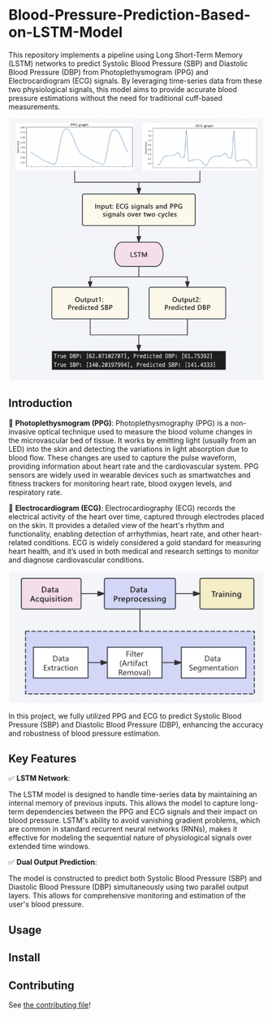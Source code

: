 # Blood-Pressure-Prediction-Based-on-LSTM-Model

This repository implements a pipeline using Long Short-Term Memory (LSTM) networks to predict Systolic Blood Pressure (SBP) and Diastolic Blood Pressure (DBP) from Photoplethysmogram (PPG) and Electrocardiogram (ECG) signals. By leveraging time-series data from these two physiological signals, this model aims to provide accurate blood pressure estimations without the need for traditional cuff-based measurements.

<p align="center">
  <img src="https://github.com/qdh-2002/Blood-Pressure-Prediction-Based-on-LSTM-Model/blob/main/img/model.png" alt="Description of the image" width="500">
</p>

## Introduction

📶 **Photoplethysmogram (PPG)**:
Photoplethysmography (PPG) is a non-invasive optical technique used to measure the blood volume changes in the microvascular bed of tissue. It works by emitting light (usually from an LED) into the skin and detecting the variations in light absorption due to blood flow. These changes are used to capture the pulse waveform, providing information about heart rate and the cardiovascular system. PPG sensors are widely used in wearable devices such as smartwatches and fitness trackers for monitoring heart rate, blood oxygen levels, and respiratory rate.

📶 **Electrocardiogram (ECG)**:
Electrocardiography (ECG) records the electrical activity of the heart over time, captured through electrodes placed on the skin. It provides a detailed view of the heart's rhythm and functionality, enabling detection of arrhythmias, heart rate, and other heart-related conditions. ECG is widely considered a gold standard for measuring heart health, and it’s used in both medical and research settings to monitor and diagnose cardiovascular conditions.

<p align="center">
  <img src="https://github.com/qdh-2002/Blood-Pressure-Prediction-Based-on-LSTM-Model/blob/main/img/schematic%20diagram.png" alt="Description of the image" width="500">
</p>

In this project, we fully utilized PPG and ECG to predict Systolic Blood Pressure (SBP) and Diastolic Blood Pressure (DBP), enhancing the accuracy and robustness of blood pressure estimation.

## Key Features
✅ **LSTM Network**:

The LSTM model is designed to handle time-series data by maintaining an internal memory of previous inputs. This allows the model to capture long-term dependencies between the PPG and ECG signals and their impact on blood pressure.
LSTM's ability to avoid vanishing gradient problems, which are common in standard recurrent neural networks (RNNs), makes it effective for modeling the sequential nature of physiological signals over extended time windows.

✅ **Dual Output Prediction**:

The model is constructed to predict both Systolic Blood Pressure (SBP) and Diastolic Blood Pressure (DBP) simultaneously using two parallel output layers. This allows for comprehensive monitoring and estimation of the user's blood pressure.

        
## Usage

## Install



## Contributing

See [the contributing file](CONTRIBUTING.md)!


